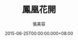 ---
issue: 127
title: 鳳凰花開
author: 張美容
language: 海陸
date: 2015-06-25T00:00:00.000+08:00
topic: 懷想
difficulty: 2
wikidata: Q98095961
wikidata_link: https://www.wikidata.org/wiki/Q98095961
---